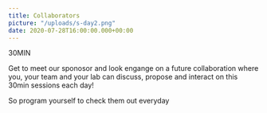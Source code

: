 ```yaml
---
title: Collaborators
picture: "/uploads/s-day2.png"
date: 2020-07-28T16:00:00.000+00:00
---
```


30MIN


Get to meet our sponosor and look engange on a future 
collaboration where you, your team and your lab can
discuss, propose and interact on this 30min sessions
each day! 

So program yourself to check them out everyday
